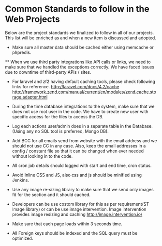 
# Common Standards to follow in the Web Projects

Below are the project standards we finalized to follow in all of our projects. This list will be enriched as and when a new item is discussed and adopted.

* Make sure all master data should be cached either using memcache or phpredis.

** When we use third party integrations like API calls or links, we need to make sure that we handled the exceptions correctly. We have faced issues due to downtime of third-party APIs / sites.

* For laravel and zf2 having default caching tools, please check following links for reference.
http://laravel.com/docs/4.2/cache
http://framework.zend.com/manual/current/en/modules/zend.cache.storage.adapter.html

* During the time database integrations to the system, make sure that we does not use root user in the code. We have to create new user with specific access for the files to access the DB.

* Log each actions user/admin does in a separate table in the Database. (Using any no SQL tool is preferred, Mongo DB).

* Add BCC for all emails send from website with the email address and we should not use CC in any case. Also, keep the email addresses in a config / constant file so that it can be changed when ever needed without looking in to the code.

* All cron job details should logged with start and end time, cron status.

* Avoid Inline CSS and JS, also css and js  should be minified using Jenkins.

* Use any image re-sizing library to make sure that we send only images fit for the section and it should cached.

* Developers can be use costom library for this as per requirement(ST Image library) or can be use image intervention.
Image intervention provides image resizing and caching
http://image.intervention.io/

* Make sure that each page loads within 3 seconds time.

* All Foreign keys should be indexed and the SQL query must be optimized.




